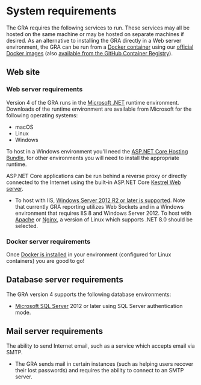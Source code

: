 # System requirements

The GRA requires the following services to run. These services may all be hosted on the same machine or may be hosted on separate machines if desired. As an alternative to installing the GRA directly in a Web server environment, the GRA can be run from a [Docker container](https://www.docker.com/) using our [official Docker images](https://hub.docker.com/r/mcld/gra/) (also [available from the GitHub Container Registry](https://ghcr.io/mcld/gra)).

## Web site

### Web server requirements

Version 4 of the GRA runs in the [Microsoft .NET](https://dotnet.microsoft.com/download) runtime environment. Downloads of the runtime environment are available from Microsoft for the following operating systems:

- macOS
- Linux
- Windows

To host in a Windows environment you'll need the [ASP.NET Core Hosting Bundle](https://docs.microsoft.com/en-us/aspnet/core/host-and-deploy/iis/?view=aspnetcore-8.0), for other environments you will need to install the appropriate runtime.

ASP.NET Core applications can be run behind a reverse proxy or directly connected to the Internet using the built-in ASP.NET Core [Kestrel Web server](https://docs.microsoft.com/en-us/aspnet/core/fundamentals/servers/kestrel?view=aspnetcore-8.0).

- To host with IIS, [Windows Server 2012 R2 or later is supported](https://docs.microsoft.com/en-us/aspnet/core/host-and-deploy/iis/?view=aspnetcore-8.0). Note that currently GRA reporting utilizes Web Sockets and in a Windows environment that requires IIS 8 and Windows Server 2012. To host with [Apache](https://docs.microsoft.com/en-us/aspnet/core/host-and-deploy/linux-apache?view=aspnetcore-8.0) or [Nginx](https://docs.microsoft.com/en-us/aspnet/core/host-and-deploy/linux-nginx?view=aspnetcore-8.0), a version of Linux which supports .NET 8.0 should be selected.

### Docker server requirements

Once [Docker is installed](https://docs.docker.com/install/) in your environment (configured for Linux containers) you are good to go!

## Database server requirements

The GRA version 4 supports the following database environments:

- [Microsoft SQL Server](http://www.microsoft.com/en-us/server-cloud/products/sql-server/) 2012 or later using SQL Server authentication mode.

## Mail server requirements

The ability to send Internet email, such as a service which accepts email via SMTP.

- The GRA sends mail in certain instances (such as helping users recover their lost passwords) and requires the ability to connect to an SMTP server.

